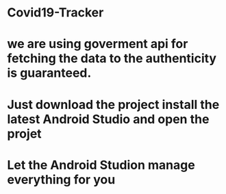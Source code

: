 # Covid19-Tracker
# we are using goverment api for fetching the data to the authenticity is guaranteed.
# Just download the project install the latest Android Studio and open the projet
# Let the Android Studion manage everything for you
